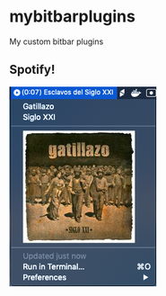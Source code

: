 # mybitbarplugins
My custom bitbar plugins

## Spotify!
![spotify-preview](https://raw.githubusercontent.com/AngelMariages/mybitbarplugins/master/spotify-image.png)